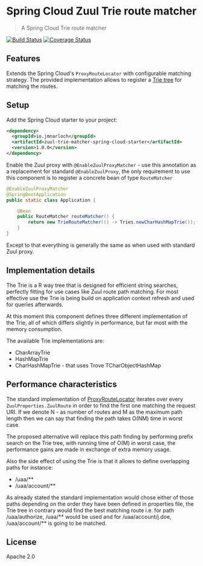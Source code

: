 # Spring Cloud Zuul Trie route matcher

> A Spring Cloud Trie route matcher

[![Build Status](https://travis-ci.org/jmnarloch/zuul-trie-matcher-spring-cloud-starter.svg?branch=master)](https://travis-ci.org/jmnarloch/zuul-trie-matcher-spring-cloud-starter)
[![Coverage Status](https://coveralls.io/repos/jmnarloch/zuul-trie-matcher-spring-cloud-starter/badge.svg?branch=master&service=github)](https://coveralls.io/github/jmnarloch/zuul-trie-matcher-spring-cloud-starter?branch=master)

## Features

Extends the Spring Cloud's `ProxyRouteLocator` with configurable matching strategy. The provided implementation allows
to register a [Trie tree](https://en.wikipedia.org/wiki/Trie) for matching the routes.

## Setup

Add the Spring Cloud starter to your project:

```xml
<dependency>
  <groupId>io.jmnarloch</groupId>
  <artifactId>zuul-trie-matcher-spring-cloud-starter</artifactId>
  <version>1.0.0</version>
</dependency>
```

Enable the Zuul proxy with `@EnableZuulProxyMatcher` - use this annotation as a replacement for standard `@EnableZuulProxy`,
the only requirement to use this component is to register a concrete bean of type `RouteMatcher`

```java
@EnableZuulProxyMatcher
@SpringBootApplication
public static class Application {

    @Bean
    public RouteMatcher routeMatcher() {
        return new TrieRouteMatcher(() -> Tries.newCharHashMapTrie());
    }
}
```

Except to that everything is generally the same as when used with standard Zuul proxy.

## Implementation details

The Trie is a R way tree that is designed for efficient string searches, perfectly fitting for use cases like Zuul
route path matching. For most effective use the Trie is being build on application context refresh and used for
queries afterwards.

At this moment this component defines three different implementation of the Trie, all of which differs slightly
in performance, but far most with the memory consumption.

The available Trie implementations are:

* CharArrayTrie
* HashMapTrie
* CharHashMapTrie - that uses Trove TCharObjectHashMap

## Performance characteristics

The standard implementation of [ProxyRouteLocator](https://github.com/spring-cloud/spring-cloud-netflix/blob/master/spring-cloud-netflix-core/src/main/java/org/springframework/cloud/netflix/zuul/filters/ProxyRouteLocator.java) iterates over every `ZuulProperties.ZuulRoute` in order to find the
first one matching the request URI. If we denote N - as number of routes and M as the maximum path length then we can
say that finding the path takes O(NM) time in worst case.

The proposed alternative will replace this path finding by performing prefix search on the Trie tree, with
running time of O(M) in worst case, the performance gains are made in exchange of extra memory usage.

Also the side effect of using the Trie is that it allows to define overlapping paths for instance:

* /uaa/**
* /uaa/account/**

As already stated the standard implementation would chose either of those paths depending on the order they have been
defined in properties file, the Trie tree in contrary would find the best matching route i.e.
for path /uaa/authorize, /uaa/** would be used and for /uaa/account/j.doe, /uaa/account/** is going to be matched.

## License

Apache 2.0